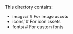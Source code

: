 This directory contains:

- images/ # For image assets
- icons/ # For icon assets
- fonts/ # For custom fonts
